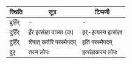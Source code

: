 | स्थिति | सूत्र | टिप्पणी |
| ----- | ------- | ------ |
| दुहिँर् | - | - |
| दुहिँर् | इँर इत्संज्ञा वाच्या (वा) | इर्-इत्यस्य इत्संज्ञा |
| दुहिँर् | शेषात् कर्तरि परस्मैपदम् | इति परस्मैपदम् |
| दुह् | तस्य लोपः | इत्संज्ञकस्य लोपः |
